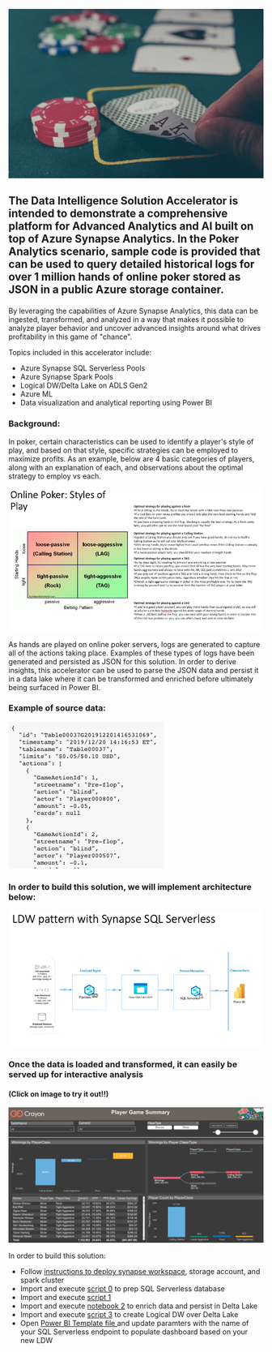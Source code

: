 <p align="center">
 <img src="./images/PokerTitle.png"
 </p>
 
## The Data Intelligence Solution Accelerator is intended to demonstrate a comprehensive platform for Advanced Analytics and AI built on top of Azure Synapse Analytics. In the Poker Analytics scenario, sample code is provided that can be used to query detailed historical logs for over 1 million hands of online poker stored as JSON in a public Azure storage container.<p>
 
By leveraging the capabilities of Azure Synapse Analytics, this data can be ingested, transformed, and analyzed in a way that makes it possible to analyze player behavior and uncover advanced insights around what drives profitability in this game of "chance".

Topics included in this accelerator include:
  * Azure Synapse SQL Serverless Pools
  * Azure Synapse Spark Pools
  * Logical DW/Delta Lake on ADLS Gen2
  * Azure ML
  * Data visualization and analytical reporting using Power BI
 
 ### Background:
 In poker, certain characteristics can be used to identify a player's style of play, and based on that style, specific strategies can be employed to maximize profits. As an example, below are 4 basic categories of players, along with an explanation of each, and observations about the optimal strategy to employ vs each.
 
<p align="center">
 <img src="./images/PokerMatrix.png">
 </p>
 
As hands are played on online poker servers, logs are generated to capture all of the actions taking place. Examples of these types of logs have been generated and persisted as JSON for this solution. In order to derive insights, this accelerator can be used to parse the JSON data and persist it in a data lake where it can be transformed and enriched before ultimately being surfaced in Power BI.
 
### Example of source data:<p>
 
 <p align="left">
  <img src="./images/PokerData.png">
  </p>
 
### In order to build this solution, we will implement architecture below:<p>
 
 <p align="left">
  <img src="./images/PokerArchitecture1.png">
            </p>
 
 ### Once the data is loaded and transformed, it can easily be served up for interactive analysis
 #### (Click on image to try it out!!)
 
<p align="center">
 <a href="https://app.powerbi.com/view?r=eyJrIjoiOTA3YmYwOTYtMDJiNS00MWM5LWEyZTktMGUzNDMyNzEyNzI4IiwidCI6IjY2ODk4MDgyLTM5NzktNGY3Mi1iYjY3LTU4YzNiODY0Zjk0YyJ9&pageName=ReportSectiona691326031230d3a0b69"> <img src="./images/PokerDemo.png"></img></a>
 </p>
 
 In order to build this solution:
 
 * Follow [instructions to deploy synapse workspace](/README.md), storage account, and spark cluster
 * Import and execute <a href="./SQL Scripts/0 - Setup Pokerdata Database.sql">script 0</a> to prep SQL Serverless database
 * Import and execute <a href="./SQL Scripts/./SQL Scripts/1 - Explore public JSON data.sql">script 1</a>
 * Import and execute <a href="./Notebooks/2 - Convert Poker Game Data to Delta.ipynb">notebook 2</a> to enrich data and persist in Delta Lake
 * Import and execute <a href="./SQL Scripts/3 - Create Logical DW over Delta.sql">script 3</a> to create Logical DW over Delta Lake
 * Open <a href="./Power BI/Poker Analytics.pbit">Power BI Template file </a> and update paramters with the name of your SQL Serverless endpoint to populate dashboard based on your new LDW
